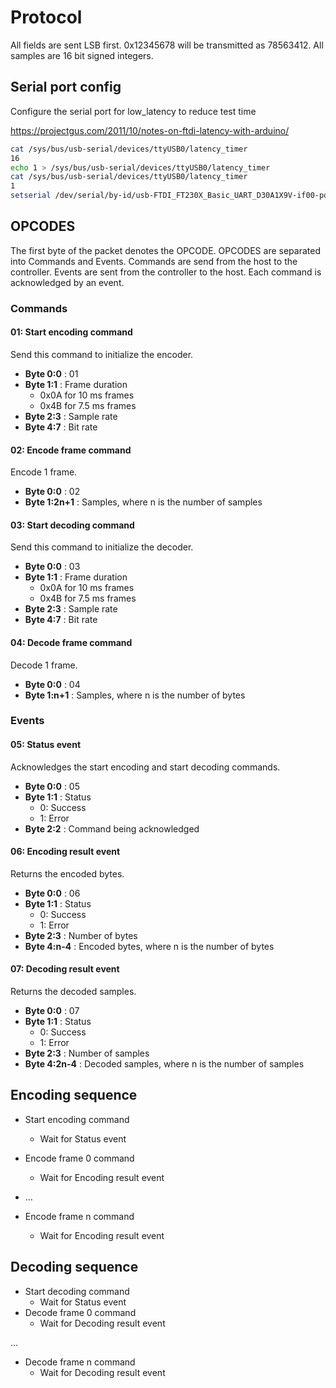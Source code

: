 # Protocol
All fields are sent LSB first. 0x12345678 will be transmitted as 78563412. All samples are 
16 bit signed integers. 

## Serial port config
Configure the serial port for low_latency to reduce test time

<https://projectgus.com/2011/10/notes-on-ftdi-latency-with-arduino/>

``` bash
cat /sys/bus/usb-serial/devices/ttyUSB0/latency_timer
16
echo 1 > /sys/bus/usb-serial/devices/ttyUSB0/latency_timer
cat /sys/bus/usb-serial/devices/ttyUSB0/latency_timer
1
setserial /dev/serial/by-id/usb-FTDI_FT230X_Basic_UART_D30A1X9V-if00-port0 low_latency
```

## OPCODES
The first byte of the packet denotes the OPCODE. OPCODES are separated into Commands and Events.
Commands are send from the host to the controller. Events are sent from the controller to the host. 
Each command is acknowledged by an event. 

### Commands
#### 01: Start encoding command
Send this command to initialize the encoder.

- **Byte 0:0** : 01
- **Byte 1:1** : Frame duration
    - 0x0A for 10 ms frames 
    - 0x4B for 7.5 ms frames
- **Byte 2:3** : Sample rate
- **Byte 4:7** : Bit rate

#### 02: Encode frame command
Encode 1 frame.

- **Byte 0:0**      : 02
- **Byte 1:2n+1**   : Samples, where n is the number of samples

#### 03: Start decoding command
Send this command to initialize the decoder.

- **Byte 0:0** : 03
- **Byte 1:1** : Frame duration
    - 0x0A for 10 ms frames 
    - 0x4B for 7.5 ms frames
- **Byte 2:3** : Sample rate
- **Byte 4:7** : Bit rate

#### 04: Decode frame command
Decode 1 frame.

- **Byte 0:0**      : 04
- **Byte 1:n+1**    : Samples, where n is the number of bytes

### Events
#### 05: Status event
Acknowledges the start encoding and start decoding commands.

- **Byte 0:0** : 05
- **Byte 1:1** : Status
    - 0: Success
    - 1: Error
- **Byte 2:2** : Command being acknowledged

#### 06: Encoding result event
Returns the encoded bytes.

- **Byte 0:0** : 06
- **Byte 1:1** : Status
    - 0: Success
    - 1: Error
- **Byte 2:3** : Number of bytes
- **Byte 4:n-4** : Encoded bytes, where n is the number of bytes

#### 07: Decoding result event
Returns the decoded samples.

- **Byte 0:0** : 07
- **Byte 1:1** : Status
    - 0: Success
    - 1: Error
- **Byte 2:3** : Number of samples
- **Byte 4:2n-4** : Decoded samples, where n is the number of samples

## Encoding sequence

- Start encoding command
    - Wait for Status event
- Encode frame 0 command
    - Wait for Encoding result event

- ...

- Encode frame n command
    - Wait for Encoding result event


## Decoding sequence

- Start decoding command
    - Wait for Status event
- Decode frame 0 command
    - Wait for Decoding result event

...

- Decode frame n command
    - Wait for Decoding result event